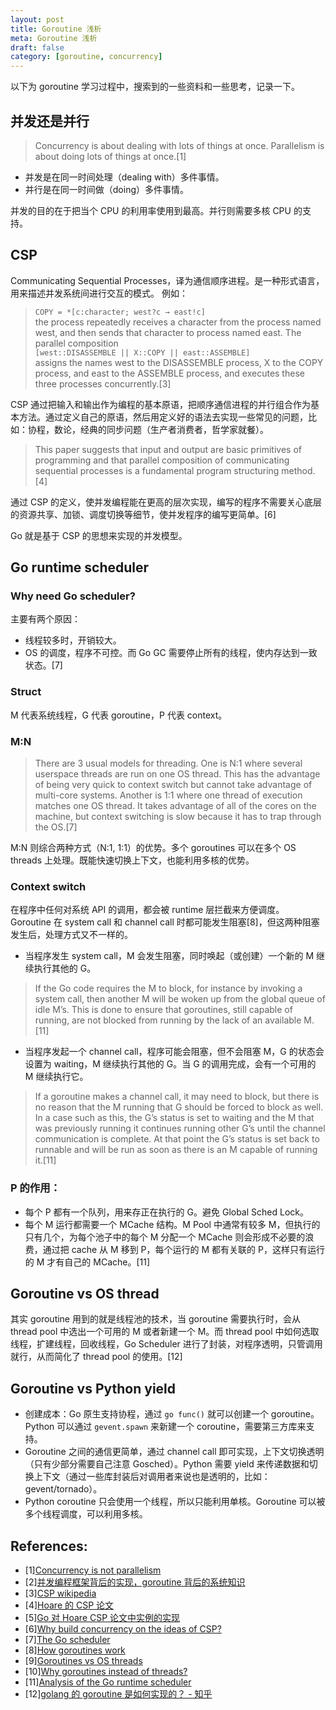 ```yaml
---
layout: post
title: Goroutine 浅析
meta: Goroutine 浅析
draft: false
category: [goroutine, concurrency]
---
```


以下为 goroutine 学习过程中，搜索到的一些资料和一些思考，记录一下。

## 并发还是并行
> Concurrency is about dealing with lots of things at once. Parallelism is about doing lots of things at once.[1]

* 并发是在同一时间处理（dealing with）多件事情。
* 并行是在同一时间做（doing）多件事情。

并发的目的在于把当个 CPU 的利用率使用到最高。并行则需要多核 CPU 的支持。

## CSP
Communicating Sequential Processes，译为通信顺序进程。是一种形式语言，用来描述并发系统间进行交互的模式。
例如：

> `COPY = *[c:character; west?c → east!c]`  
> the process repeatedly receives a character from the process named west, and then sends that character to process named east. The parallel composition  
> `[west::DISASSEMBLE || X::COPY || east::ASSEMBLE]`  
> assigns the names west to the DISASSEMBLE process, X to the COPY process, and east to the ASSEMBLE process, and executes these three processes concurrently.[3]

CSP 通过把输入和输出作为编程的基本原语，把顺序通信进程的并行组合作为基本方法。通过定义自己的原语，然后用定义好的语法去实现一些常见的问题，比如：协程，数论，经典的同步问题（生产者消费者，哲学家就餐）。

> This paper suggests that input and output are basic primitives of programming and that parallel composition of communicating sequential processes is a fundamental program structuring method.[4]

通过 CSP 的定义，使并发编程能在更高的层次实现，编写的程序不需要关心底层的资源共享、加锁、调度切换等细节，使并发程序的编写更简单。[6]

Go 就是基于 CSP 的思想来实现的并发模型。

## Go runtime scheduler

### Why need Go scheduler?
主要有两个原因：

* 线程较多时，开销较大。
* OS 的调度，程序不可控。而 Go GC 需要停止所有的线程，使内存达到一致状态。[7]

### Struct
M 代表系统线程，G 代表 goroutine，P 代表 context。

### M:N
> There are 3 usual models for threading. One is N:1 where several userspace threads are run on one OS thread. This has the advantage of being very quick to context switch but cannot take advantage of multi-core systems. Another is 1:1 where one thread of execution matches one OS thread. It takes advantage of all of the cores on the machine, but context switching is slow because it has to trap through the OS.[7]

M:N 则综合两种方式（N:1, 1:1）的优势。多个 goroutines 可以在多个 OS threads 上处理。既能快速切换上下文，也能利用多核的优势。

### Context switch
在程序中任何对系统 API 的调用，都会被 runtime 层拦截来方便调度。
Goroutine 在 system call 和 channel call 时都可能发生阻塞[8]，但这两种阻塞发生后，处理方式又不一样的。

* 当程序发生 system call，M 会发生阻塞，同时唤起（或创建）一个新的 M 继续执行其他的 G。

> If the Go code requires the M to block, for instance by invoking a system call, then another M will be woken up from the global queue of idle M’s. This is done to ensure that goroutines, still capable of running, are not blocked from running by the lack of an available M.[11]

* 当程序发起一个 channel call，程序可能会阻塞，但不会阻塞 M，G 的状态会设置为 waiting，M 继续执行其他的 G。当 G 的调用完成，会有一个可用的 M 继续执行它。

> If a goroutine makes a channel call, it may need to block, but there is no reason that the M running that G should be forced to block as well. In a case such as this, the G’s status is set to waiting and the M that was previously running it continues running other G’s until the channel communication is complete. At that point the G’s status is set back to runnable and will be run as soon as there is an M capable of running it.[11]

### P 的作用：
* 每个 P 都有一个队列，用来存正在执行的 G。避免 Global Sched Lock。
* 每个 M 运行都需要一个 MCache 结构。M Pool 中通常有较多 M，但执行的只有几个，为每个池子中的每个 M 分配一个 MCache 则会形成不必要的浪费，通过把 cache 从 M 移到 P，每个运行的 M 都有关联的 P，这样只有运行的 M 才有自己的 MCache。[11]

## Goroutine vs OS thread
其实 goroutine 用到的就是线程池的技术，当 goroutine 需要执行时，会从 thread pool 中选出一个可用的 M 或者新建一个 M。而 thread pool 中如何选取线程，扩建线程，回收线程，Go Scheduler 进行了封装，对程序透明，只管调用就行，从而简化了 thread pool 的使用。[12]

## Goroutine vs Python yield
* 创建成本：Go 原生支持协程，通过 `go func()` 就可以创建一个 goroutine。Python 可以通过 `gevent.spawn` 来新建一个 coroutine，需要第三方库来支持。
* Goroutine 之间的通信更简单，通过 channel call 即可实现，上下文切换透明（只有少部分需要自己注意 Gosched）。Python 需要 yield 来传递数据和切换上下文（通过一些库封装后对调用者来说也是透明的，比如：gevent/tornado）。
* Python coroutine 只会使用一个线程，所以只能利用单核。Goroutine 可以被多个线程调度，可以利用多核。

## References:
* [1][Concurrency is not parallelism](https://talks.golang.org/2012/waza.slide)
* [2][并发编程框架背后的实现，goroutine 背后的系统知识](http://www.infoq.com/cn/articles/knowledge-behind-goroutine)
* [3][CSP wikipedia](https://en.wikipedia.org/wiki/Communicating_sequential_processes)
* [4][Hoare 的 CSP 论文](http://www.cs.cmu.edu/~crary/819-f09/Hoare78.pdf)
* [5][Go 对 Hoare CSP 论文中实例的实现](https://github.com/thomas11/csp/blob/master/csp.go)
* [6][Why build concurrency on the ideas of CSP?](https://golang.org/doc/faq#csp)
* [7][The Go scheduler](http://morsmachine.dk/go-scheduler)
* [8][How goroutines work](http://blog.nindalf.com/how-goroutines-work/)
* [9][Goroutines vs OS threads](https://groups.google.com/forum/#!topic/Golang-nuts/j51G7ieoKh4)
* [10][Why goroutines instead of threads?](https://golang.org/doc/faq#goroutines)
* [11][Analysis of the Go runtime scheduler](http://www.cs.columbia.edu/~aho/cs6998/reports/12-12-11_DeshpandeSponslerWeiss_GO.pdf)
* [12][golang 的 goroutine 是如何实现的？ - 知乎](https://www.zhihu.com/question/20862617/answer/18582460)
